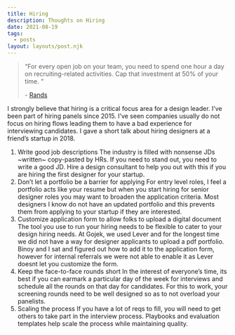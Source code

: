 ```yaml
---
title: Hiring
description: Thoughts on Hiring
date: 2021-08-19
tags:
  - posts
layout: layouts/post.njk
---
```


<div class="blockquote">


> “For every open job on your team, you need to spend one hour a day on recruiting-related activities. Cap that investment at 50% of your time. “ <p class="cite">
    - [Rands](https://randsinrepose.com/archives/how-to-recruit/)</p>
</div>

I strongly believe that hiring is a critical focus area for a design leader. I’ve been part of hiring panels since 2015. I’ve seen companies usually do not focus on hiring flows leading them to have a bad experience for interviewing candidates. I gave a short talk about hiring designers at a friend’s startup in 2018.

1. Write good job descriptions
   The industry is filled with nonsense JDs ~written~ copy-pasted by HRs. If you need to stand out, you need to write a good JD. Hire a design consultant to help you out with this if you are hiring the first designer for your startup.
2. Don’t let a portfolio be a barrier for applying
   For entry level roles, I feel a portfolio acts like your resume but when you start hiring for senior designer roles you may want to broaden the application criteria. Most designers I know do not have an updated portfolio and this prevents them from applying to your startup if they are interested.
3. Customize application form to allow folks to upload a digital document
   The tool you use to run your hiring needs to be flexible to cater to your design hiring needs. At Gojek, we used Lever and for the longest time we did not have a way for designer applicants to upload a pdf portfolio. Binoy and I sat and figured out how to add it to the application form, however for internal referrals we were not able to enable it as Lever doesnt let you customize the form.
4. Keep the face-to-face rounds short
   In the interest of everyone’s time, its best if you can earmark a particular day of the week for interviews and schedule all the rounds on that day for candidates. For this to work, your screening rounds need to be well designed so as to not overload your panelists.
5. Scaling the process
   If you have a lot of reqs to fill, you will need to get others to take part in the interview process. Playbooks and evaluation templates help scale the process while maintaining quality.
